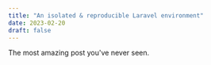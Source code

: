 ```yaml
---
title: "An isolated & reproducible Laravel environment"
date: 2023-02-20
draft: false
---
```


The most amazing post you've never seen.